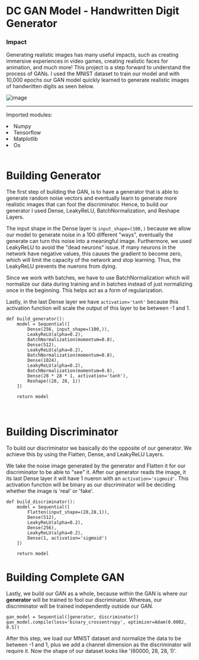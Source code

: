 # DC GAN Model - Handwritten Digit Generator

### Impact 
Generating realistic images has many useful impacts, such as creating immersive experiences in video games, creating realistic faces for animation, and much more! This project is a step forward to understand the process of  GANs. I used the MNIST dataset to train our model and with 10,000 epochs our GAN model quickly learned to generate realistic images of handwritten digits as seen below.

![image](https://github.com/user-attachments/assets/c2c00c1f-95e5-4165-8baa-8b438e0c8376)

<hr>

Imported modules:
<li>Numpy</li>
<li>Tensorflow</li>
<li>Matplotlib</li>
<li>Os</li>

<br>

# Building Generator

The first step of building the GAN, is to have a generator that is able to generate random noise vectors and eventually learn to generate more realistic images that can fool the discriminator. Hence, to build our 
generator I used Dense, LeakyReLU, BatchNormalization, and Reshape Layers. 

The input shape in the Dense layer is ```input_shape=(100,)``` because we allow our model to generate noise in a 100 different "ways", eventually the generate can turn this noise into a meaningful image. Furthermore, we used LeakyReLU to avoid the "dead neurons" issue. If many neurons in the network have negative values, this causes the gradient to become zero, which will limit the capacity of the network and stop learning. Thus, the LeakyReLU prevents the nuerons from dying.

Since we work with batches, we have to use BatchNormalization which will normalize our data during training and in batches instead of just normalizing once in the beginning. This helps act as a form of regularization.

Lastly, in the last Dense layer we have ```activation='tanh'``` because this activation function will scale the output of this layer to be between -1 and 1.

```
def build_generator():
    model = Sequential([
        Dense(256, input_shape=(100,)),
        LeakyReLU(alpha=0.2),
        BatchNormalization(momentum=0.8),
        Dense(512),
        LeakyReLU(alpha=0.2),
        BatchNormalization(momentum=0.8),
        Dense(1024),
        LeakyReLU(alpha=0.2),
        BatchNormalization(momentum=0.8),
        Dense(28 * 28 * 1, activation='tanh'),
        Reshape((28, 28, 1))
    ])

    return model
```
<br>

# Building Discriminator

To build our discriminator we basically do the opposite of our generator. We achieve this by using the Flatten, Dense, and LeakyReLU Layers. 

We take the noise image generated by the generator and Flatten it for our discriminator to be able to "see" it. After our generator reads the image, it its last Dense layer it will have 1 nueron with an ```activation='sigmoid'```. This activation function will be binary as our discriminator will be deciding whether the image is 'real' or 'fake'.

```
def build_discriminator():
    model = Sequential([
        Flatten(input_shape=(28,28,1)),
        Dense(512),
        LeakyReLU(alpha=0.2),
        Dense(256),
        LeakyReLU(alpha=0.2),
        Dense(1, activation='sigmoid')
    ])

    return model
```
# Building Complete GAN

Lastly, we build our GAN as a whole, because within the GAN is where our **generator** will be trained to fool our discriminator. Whereas, our discriminator will be trained independently outside our GAN.

```
gan_model = Sequential([generator, discriminator])
gan_model.compile(loss='binary_crossentropy', optimizer=Adam(0.0002, 0.5))
```

After this step, we load our MNIST dataset and normalize the data to be between -1 and 1, plus we add a channel dimension as the discriminator will require it. Now the shape of our dataset looks like 
'(60000, 28, 28, 1)'.

